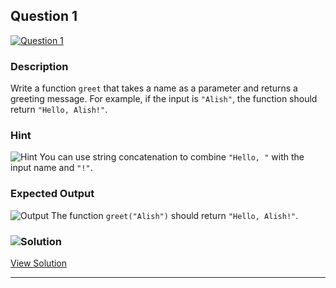 ## Question 1

[![Question 1](https://img.shields.io/badge/Question-1-purple?style=for-the-badge&logoSize=60)]()

### **Description**

Write a function `greet` that takes a name as a parameter and returns a greeting message. For example, if the input is `"Alish"`, the function should return `"Hello, Alish!"`.

### **Hint**

![Hint](https://img.shields.io/badge/Hint:-blue)
You can use string concatenation to combine `"Hello, "` with the input name and `"!"`.

### **Expected Output**

![Output](https://img.shields.io/badge/Output:-blue)
The function `greet("Alish")` should return `"Hello, Alish!"`.

### ![Solution](https://img.shields.io/badge/Solution-1f8e00?style=for-the-badge&logo=solution&logoColor=white)

[View Solution](https://github.com/alishgosai/Javascript-Exercise-and-Solutions/blob/master/solutions/Solution1.js)

---
